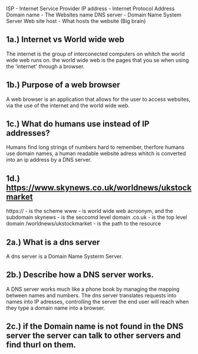 ISP - Internet Service Provider 
IP address - Internet Protocol Address 
Domain name - The Websites name 
DNS server - Domain Name System Server 
Web site host - What hosts the website (Big brain) 

## 1a.) Internet vs World wide web
The internet is the group of interconected computers on whitch the world wide web runs on. the world wide web is the pages that you se when using the 'internet' through a browser.

## 1b.) Purpose of a web browser
A web browser is an application that allows for the user to access websites, via the use of the internet and the world wide web.

## 1c.) What do humans use instead of IP addresses?
Humans find long strings of numbers hard to remember, therfore humans use domain names, a human readable website adress whitch is converted into an ip address by a DNS server. 


## 1d.) https://www.skynews.co.uk/worldnews/ukstockmarket
https:// - is the scheme
www - is world wide web acroonym, and the subdomain
skynews - is the seccomd level domain
.co.uk - is the top level domain
/worldnews/ukstockmarket - is the path to the resource


## 2a.) What is a dns server
A dns server is a Domain Name Systerm Server.

## 2b.) Describe how a DNS server works.
A DNS server works much like a phone book by managing the mapping between names and numbers. The dns server translates requests into names into IP adresses, controlling the server the end user will reach when they type a domain name into a browser.

## 2c.) if the Domain name is not found in the DNS server the server can talk to other servers and find thurl on them.





